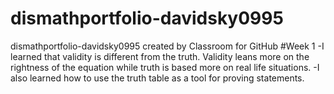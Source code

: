 # dismathportfolio-davidsky0995
dismathportfolio-davidsky0995 created by Classroom for GitHub
#Week 1
-I learned that validity is different from the truth. Validity leans more on the rightness of the equation while truth is based
more on real life situations.
-I also learned how to use the truth table as a tool for proving statements.
